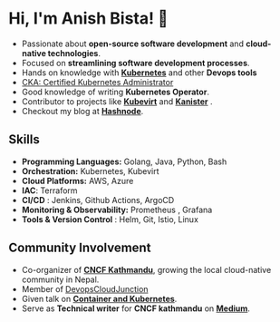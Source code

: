
# Hi, I'm Anish Bista! 👋

- Passionate about **open-source software development** and **cloud-native technologies**.
- Focused on **streamlining software development processes**.
- Hands on knowledge with [**Kubernetes**](https://kubernetes.io/) and other **Devops tools**
- [CKA: Certified Kubernetes Administrator](https://www.credly.com/badges/31e3d2cf-5e1c-468d-925f-bfe615aff5a0/linked_in?t=sn0xe5)
- Good knowledge of writing **Kubernetes Operator**.
- Contributor to projects like [**Kubevirt**](https://github.com/kubevirt)   and [**Kanister**](https://github.com/kanisterio/kanister) .
- Checkout my blog at [**Hashnode**](https://anish60.hashnode.dev).
  
## Skills

- **Programming Languages:** Golang, Java, Python, Bash
- **Orchestration:** Kubernetes, Kubevirt
- **Cloud Platforms:** AWS, Azure
- **IAC**: Terraform 
- **CI/CD** : Jenkins, Github Actions, ArgoCD
- **Monitoring & Observability:** Prometheus , Grafana
- **Tools & Version Control** : Helm, Git, Istio, Linux 

## Community Involvement

- Co-organizer of [**CNCF Kathmandu**](https://community.cncf.io/kathmandu/), growing the local cloud-native community in Nepal.
- Member of [DevopsCloudJunction](https://devopscloudjunction.com/)
- Given talk on [**Container and Kubernetes**](https://community.cncf.io/events/details/cncf-kathmandu-presents-deep-dive-into-containers/cohost-kathmandu).
- Serve as **Technical writer** for **CNCF kathmandu** on [**Medium**](https://medium.com/@cncfkathmandu). 



